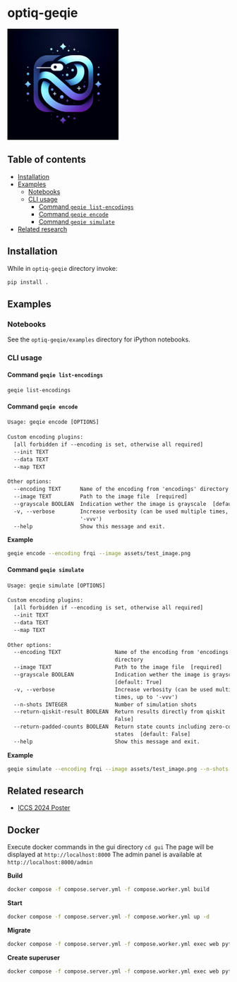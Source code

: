 # optiq-geqie <!-- omit in toc -->

<img src="assets/geqie_logo.png" alt="image" width="50%" height="auto">

## Table of contents <!-- omit in toc -->

- [Installation](#installation)
- [Examples](#examples)
  - [Notebooks](#notebooks)
  - [CLI usage](#cli-usage)
    - [Command `geqie list-encodings`](#command-geqie-list-encodings)
    - [Command `geqie encode`](#command-geqie-encode)
    - [Command `geqie simulate`](#command-geqie-simulate)
- [Related research](#related-research)

## Installation

While in `optiq-geqie` directory invoke:

```bash
pip install .
```

## Examples

### Notebooks

See the `optiq-geqie/examples` directory for iPython notebooks.

### CLI usage

#### Command `geqie list-encodings`

```bash
geqie list-encodings
```

#### Command `geqie encode`

```txt
Usage: geqie encode [OPTIONS]

Custom encoding plugins:
  [all forbidden if --encoding is set, otherwise all required]
  --init TEXT
  --data TEXT
  --map TEXT

Other options:
  --encoding TEXT      Name of the encoding from 'encodings' directory
  --image TEXT         Path to the image file  [required]
  --grayscale BOOLEAN  Indication wether the image is grayscale  [default: True]
  -v, --verbose        Increase verbosity (can be used multiple times, up to
                       '-vvv')
  --help               Show this message and exit.
```

**Example**

```bash
geqie encode --encoding frqi --image assets/test_image.png
```

#### Command `geqie simulate`

```txt
Usage: geqie simulate [OPTIONS]

Custom encoding plugins:
  [all forbidden if --encoding is set, otherwise all required]
  --init TEXT
  --data TEXT
  --map TEXT

Other options:
  --encoding TEXT                 Name of the encoding from 'encodings'
                                  directory
  --image TEXT                    Path to the image file  [required]
  --grayscale BOOLEAN             Indication wether the image is grayscale
                                  [default: True]
  -v, --verbose                   Increase verbosity (can be used multiple
                                  times, up to '-vvv')
  --n-shots INTEGER               Number of simulation shots
  --return-qiskit-result BOOLEAN  Return results directly from qiskit  [default:
                                  False]
  --return-padded-counts BOOLEAN  Return state counts including zero-count
                                  states  [default: False]
  --help                          Show this message and exit.
```

**Example**

```bash
geqie simulate --encoding frqi --image assets/test_image.png --n-shots 1024 --return-padded-counts true
```

## Related research

- [ICCS 2024 Poster](https://www.researchgate.net/publication/383184874_General_Quantum_Image_Representation_Model_and_Framework)


## Docker

Execute docker commands in the gui directory `cd gui`
The page will be displayed at `http://localhost:8000`
The admin panel is available at `http://localhost:8000/admin`

**Build**
```bash
docker compose -f compose.server.yml -f compose.worker.yml build
```

**Start**
```bash
docker compose -f compose.server.yml -f compose.worker.yml up -d
```

**Migrate**
```bash
docker compose -f compose.server.yml -f compose.worker.yml exec web python gui/manage.py migrate --noinput
```

**Create superuser**
```bash
docker compose -f compose.server.yml -f compose.worker.yml exec web python gui/manage.py createsuperuser
```